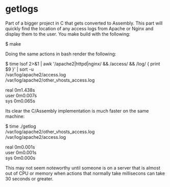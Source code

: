 # getlogs
Part of a bigger project in C that gets converted to Assembly. 
This part will quickly find the location of any access logs from Apache or Nginx and display them to the user. 
You make build with the following:

$ make

Doing the same actions in bash render the following:

$ time lsof 2>&1 | awk '/apache2|httpd|nginx/ && /access/ && /log/ { print $9 }' | sort -u<br />
/var/log/apache2/access.log<br />
/var/log/apache2/other_vhosts_access.log<br />

real	0m1.438s<br />
user	0m0.007s<br />
sys	0m0.065s

Its clear the C/Assembly implementation is much faster on the same machine:

$ time ./getlog<br />
/var/log/apache2/other_vhosts_access.log<br />
/var/log/apache2/access.log<br />

real	0m0.001s<br />
user	0m0.001s<br />
sys	0m0.000s

This may not seem noteworthy until someone is on a server that is almost out of CPU or memory when actions that normally take millisecons can take 30 seconds or greater. 
